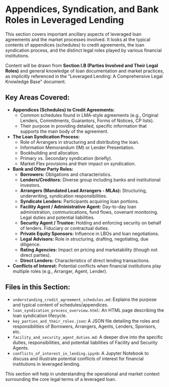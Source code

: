 # Appendices, Syndication, and Bank Roles in Leveraged Lending

This section covers important ancillary aspects of leveraged loan agreements and the market processes involved. It looks at the typical contents of appendices (schedules) to credit agreements, the loan syndication process, and the distinct legal roles played by various financial institutions.

Content will be drawn from **Section I.B (Parties Involved and Their Legal Roles)** and general knowledge of loan documentation and market practices, as implicitly referenced in the "Leveraged Lending: A Comprehensive Legal Knowledge Base" document.

## Key Areas Covered:

*   **Appendices (Schedules) to Credit Agreements:**
    *   Common schedules found in LMA-style agreements (e.g., Original Lenders, Commitments, Guarantors, Forms of Notices, CP lists).
    *   Their purpose in providing detailed, specific information that supports the main body of the agreement.
*   **The Loan Syndication Process:**
    *   Role of Arrangers in structuring and distributing the loan.
    *   Information Memorandum (IM) or Lender Presentation.
    *   Bookbuilding and allocation.
    *   Primary vs. Secondary syndication (briefly).
    *   Market Flex provisions and their impact on syndication.
*   **Bank and Other Party Roles:**
    *   **Borrowers:** Obligations and characteristics.
    *   **Lenders/Creditors:** Diverse group including banks and institutional investors.
    *   **Arrangers (Mandated Lead Arrangers - MLAs):** Structuring, underwriting, syndication responsibilities.
    *   **Syndicate Lenders:** Participants acquiring loan portions.
    *   **Facility Agent / Administrative Agent:** Day-to-day loan administration, communications, fund flows, covenant monitoring. Legal duties and potential liabilities.
    *   **Security Agent / Trustee:** Holding and enforcing security on behalf of lenders. Fiduciary or contractual duties.
    *   **Private Equity Sponsors:** Influence in LBOs and loan negotiations.
    *   **Legal Advisors:** Role in structuring, drafting, negotiating, due diligence.
    *   **Rating Agencies:** Impact on pricing and marketability (though not direct parties).
    *   **Direct Lenders:** Characteristics of direct lending transactions.
*   **Conflicts of Interest:** Potential conflicts when financial institutions play multiple roles (e.g., Arranger, Agent, Lender).

## Files in this Section:

*   `understanding_credit_agreement_schedules.md`: Explains the purpose and typical content of schedules/appendices.
*   `loan_syndication_process_overview.html`: An HTML page describing the loan syndication lifecycle.
*   `key_parties_and_their_roles.json`: A JSON file detailing the roles and responsibilities of Borrowers, Arrangers, Agents, Lenders, Sponsors, etc.
*   `facility_and_security_agent_duties.md`: A deeper dive into the specific duties, responsibilities, and potential liabilities of Facility and Security Agents.
*   `conflicts_of_interest_in_lending.ipynb`: A Jupyter Notebook to discuss and illustrate potential conflicts of interest for financial institutions in leveraged lending.

This section will help in understanding the operational and market context surrounding the core legal terms of a leveraged loan.
